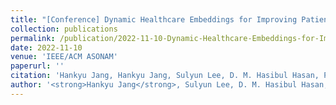 ```yaml
---
title: "[Conference] Dynamic Healthcare Embeddings for Improving Patient Care"
collection: publications
permalink: /publication/2022-11-10-Dynamic-Healthcare-Embeddings-for-Improving-Patient-Care
date: 2022-11-10
venue: 'IEEE/ACM ASONAM'
paperurl: ''
citation: 'Hankyu Jang, Hankyu Jang, Sulyun Lee, D. M. Hasibul Hasan, Philip M. Polgreen, Sriram V. Pemmaraju and Bijaya Adhikari. &quot;Dynamic Healthcare Embeddings for Improving Patient Care&quot; <i>In Proceedings of the 2022 IEEE/ACM International Conference on Advances in Social Networks Analysis and Mining (ASONAM 2022).</i>' 
author: '<strong>Hankyu Jang</strong>, Sulyun Lee, D. M. Hasibul Hasan, Philip M. Polgreen, Sriram V. Pemmaraju and Bijaya Adhikari'
---
```


